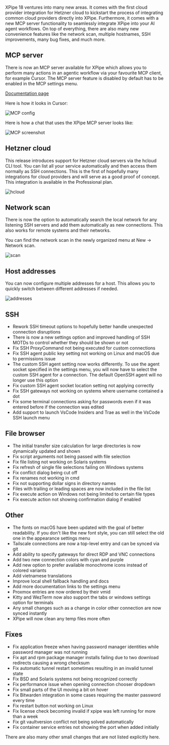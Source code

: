 XPipe 18 ventures into many new areas. It comes with the first cloud provider integration for Hetzner cloud to kickstart the process of integrating common cloud providers directly into XPipe. Furthermore, it comes with a new MCP server functionality to seamlessly integrate XPipe into your AI agent workflows. On top of everything, there are also many new convenience features like the network scan, multiple hostnames, SSH improvements, many bug fixes, and much more.

## MCP server

There is now an MCP server available for XPipe which allows you to perform many actions in an agentic workflow via your favourite MCP client, for example Cursor. The MCP server feature is disabled by default has to be enabled in the MCP settings menu.

[Documentation page](https://docs.xpipe.io/guide/mcp)

Here is how it looks in Cursor:

![MCP config](https://xpipe.io/assets/images/BlogPage/cursor-mcp.png)

Here is how a chat that uses the XPipe MCP server looks like:

![MCP screenshot](https://xpipe.io/assets/images/BlogPage/cursor-chat.png)

## Hetzner cloud

This release introduces support for Hetzner cloud servers via the hcloud CLI tool. You can list all your service automatically and then access them normally as SSH connections. This is the first of hopefully many integrations for cloud providers and will serve as a good proof of concept. This integration is available in the Professional plan.

![hcloud](https://xpipe.io/assets/images/BlogPage/hcloud.png)

## Network scan

There is now the option to automatically search the local network for any listening SSH servers and add them automatically as new connections. This also works for remote systems and their networks.

You can find the network scan in the newly organized menu at New -> Network scan.

![scan](https://xpipe.io/assets/images/BlogPage/network-scan.png)

## Host addresses

You can now configure multiple addresses for a host. This allows you to quickly switch between different addresses if needed. 

![addresses](https://xpipe.io/assets/images/BlogPage/addresses.png)

## SSH

- Rework SSH timeout options to hopefully better handle unexpected connection disruptions
- There is now a new settings option and improved handling of SSH MOTDs to control whether they should be shown or not
- Fix SSH ProxyCommand not being executed for custom connections
- Fix SSH agent public key setting not working on Linux and macOS due to permissions issue
- The custom SSH agent setting now works differently. To use the agent socket specified in the settings menu,
  you will now have to select the custom SSH agent for a connection. The default OpenSSH agent will no longer use this option
- Fix custom SSH agent socket location setting not applying correctly
- Fix SSH gateways not working on systems where username contained a dot
- Fix some terminal connections asking for passwords even if it was entered before if the connection was edited
- Add support to launch VsCode Insiders and Trae as well in the VsCode SSH launch menu

## File browser

- The initial transfer size calculation for large directories is now dynamically updated and shown
- Fix script arguments not being passed with file selection
- Fix file listing not working on Solaris systems
- Fix refresh of single file selections failing on Windows systems
- Fix conflict dialog being cut off
- Fix renames not working in cmd
- Fix not supporting dollar signs in directory names
- Files with trailing or leading spaces are now included in the file list
- Fix execute action on Windows not being limited to certain file types
- Fix execute action not showing confirmation dialog if enabled

## Other

- The fonts on macOS have been updated with the goal of better readability.
  If you don't like the new font style, you can still select the old one in the appearance settings menu
- Tailscale connections are now a top-level entry and can be synced via git
- Add ability to specify gateways for direct RDP and VNC connections
- Add two new connection colors with cyan and purple
- Add new option to prefer available monochrome icons instead of colored variants
- Add vietnamese translations
- Improve local shell fallback handling and docs
- Add more documentation links to the settings menu
- Proxmox entries are now ordered by their vmid
- Kitty and WezTerm now also support the tabs or windows settings option for terminals
- Any small changes such as a change in color other connection are now synced instantly
- XPipe will now clean any temp files more often

## Fixes

- Fix application freeze when having password manager identities while password manager was not running
- Fix apt and rpm package manager installs failing due to two download redirects causing a wrong checksum
- Fix automatic tunnel restart sometimes resulting in an invalid tunnel state
- Fix BSD and Solaris systems not being recognized correctly
- Fix performance issue when opening connection chooser dropdown
- Fix small parts of the UI moving a bit on hover
- Fix Bitwarden integration in some cases requiring the master password every time
- Fix restart button not working on Linux
- Fix license check becoming invalid if xpipe was left running for more than a week
- Fix git vaultversion conflict not being solved automatically
- Fix container service entries not showing the port when added initially

There are also many other small changes that are not listed explicitly here.
